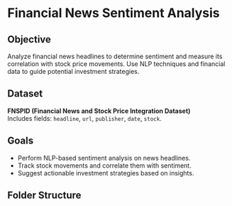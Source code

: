 # Financial News Sentiment Analysis

## Objective
Analyze financial news headlines to determine sentiment and measure its correlation with stock price movements. Use NLP techniques and financial data to guide potential investment strategies.

## Dataset
**FNSPID (Financial News and Stock Price Integration Dataset)**  
Includes fields: `headline`, `url`, `publisher`, `date`, `stock`.

## Goals
- Perform NLP-based sentiment analysis on news headlines.
- Track stock movements and correlate them with sentiment.
- Suggest actionable investment strategies based on insights.

## Folder Structure
